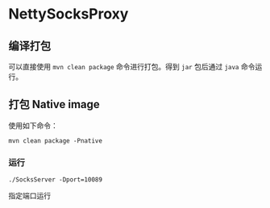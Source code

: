 # NettySocksProxy

## 编译打包

可以直接使用 `mvn clean package` 命令进行打包。得到 `jar` 包后通过 `java` 命令运行。

## 打包 Native image

使用如下命令：

```shell
mvn clean package -Pnative
```

### 运行

```shell
./SocksServer -Dport=10089
```

指定端口运行